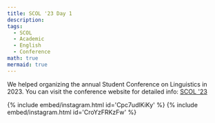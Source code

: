 ```yaml
---
title: SCOL '23 Day 1
description:
tags:
  - SCOL
  - Academic
  - English
  - Conference
math: true
mermaid: true
---
```


We helped organizing the annual Student Conference on Linguistics in 2023. You can visit the conference website for detailed info: [SCOL '23](https://scol.bogazici.edu.tr/student-conference-linguistics-2023-scol23)

{% include embed/instagram.html id='Cpc7udlKiKy' %}
{% include embed/instagram.html id='CroYzFRKzFw' %}